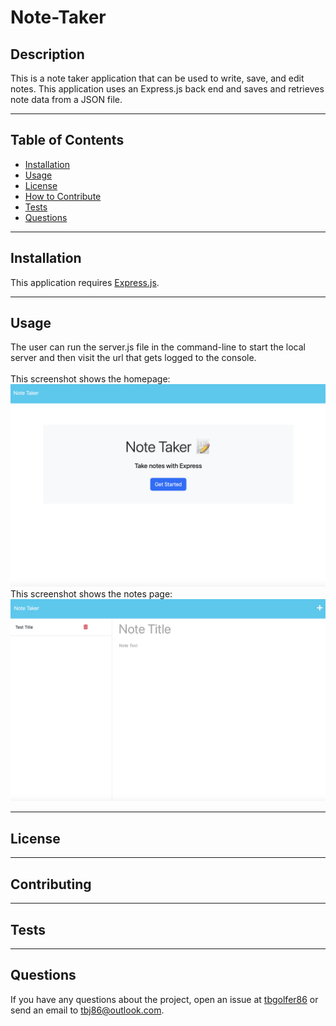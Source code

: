 # Note-Taker
  
  ## Description
  This is a note taker application that can be used to write, save, and edit notes. This application uses an Express.js back end and saves and retrieves note data from a JSON file.

---

  ## Table of Contents  

  - [Installation](#installation)
  - [Usage](#usage)
  - [License](#license)
  - [How to Contribute](#contribute)
  - [Tests](#tests)
  - [Questions](#questions)

---

  ## Installation
  This application requires [Express.js](https://expressjs.com).

---

  ## Usage
  The user can run the server.js file in the command-line to start the local server and then visit the url that gets logged to the console.<br><br>
   This screenshot shows the homepage:
![alt text](/Assets/Screenshot%202023-02-12%20at%2010.06.05%20PM.png)<br>
   This screenshot shows the notes page:
![alt text](/Assets/Screenshot%202023-02-12%20at%2010.07.31%20PM.png)

---

  ## License
  
---

  ## Contributing

---

  ## Tests 

---

  ## Questions
  If you have any questions about the project, open an issue at [tbgolfer86](https://www.github.com/tbgolfer86) or send an email to tbj86@outlook.com.

